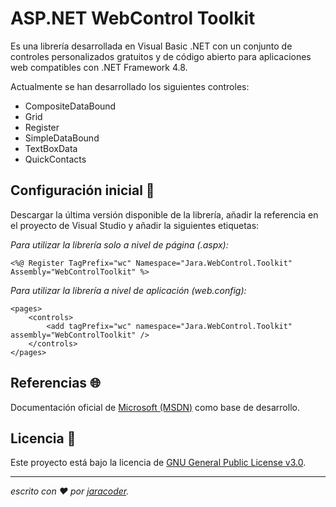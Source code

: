 # ASP.NET WebControl Toolkit
Es una librería desarrollada en Visual Basic .NET con un conjunto de controles personalizados gratuitos y de código abierto para aplicaciones web compatibles con .NET Framework 4.8.

Actualmente se han desarrollado los siguientes controles:

- CompositeDataBound
- Grid
- Register
- SimpleDataBound
- TextBoxData
- QuickContacts


## Configuración inicial 🚀

Descargar la última versión disponible de la librería, añadir la referencia en el proyecto de Visual Studio y añadir la siguientes etiquetas:

_Para utilizar la librería solo a nivel de página (.aspx):_
```
<%@ Register TagPrefix="wc" Namespace="Jara.WebControl.Toolkit" Assembly="WebControlToolkit" %>
```

_Para utilizar la librería a nivel de aplicación (web.config):_
```
<pages>
    <controls>
        <add tagPrefix="wc" namespace="Jara.WebControl.Toolkit" assembly="WebControlToolkit" />
    </controls>
</pages>
```

## Referencias 🌐
Documentación oficial de [Microsoft (MSDN)]([https://github.com/jaracoder](https://docs.microsoft.com/en-us/previous-versions/aspnet/9txe1d4x(v=vs.100)?redirectedfrom=MSDN)) como base de desarrollo.

## Licencia 📄

Este proyecto está bajo la licencia de [GNU General Public License v3.0](https://github.com/jaracoder/ASP.NET.WebControl.Toolkit/blob/main/LICENSE.MD).

---
_escrito con ❤️ por [jaracoder](https://github.com/jaracoder)._
